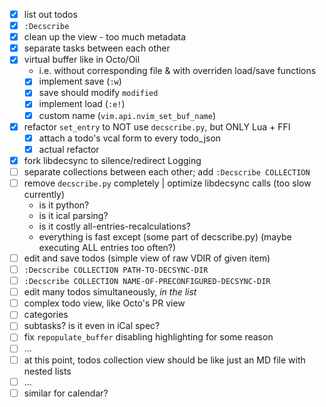 - [x] list out todos
- [x] `:Decscribe`
- [x] clean up the view - too much metadata
- [x] separate tasks between each other
- [x] virtual buffer like in Octo/Oil
    * i.e. without corresponding file & with overriden load/save functions
    * [x] implement save (`:w`)
    * [x] save should modify `modified`
    * [x] implement load (`:e!`)
    * [x] custom name (`vim.api.nvim_set_buf_name`)
- [x] refactor `set_entry` to NOT use `decscribe.py`, but ONLY Lua + FFI
    - [x] attach a todo's vcal form to every todo_json
    - [x] actual refactor
- [x] fork libdecsync to silence/redirect Logging
- [ ] separate collections between each other; add `:Decscribe COLLECTION`
- [ ] remove `decscribe.py` completely | optimize libdecsync calls (too slow currently)
    - is it python?
    - is it ical parsing?
    - is it costly all-entries-recalculations?
    - everything is fast except (some part of decscribe.py) (maybe executing ALL entries too often?)
- [ ] edit and save todos (simple view of raw VDIR of given item)
- [ ] `:Decscribe COLLECTION PATH-TO-DECSYNC-DIR`
- [ ] `:Decscribe COLLECTION NAME-OF-PRECONFIGURED-DECSYNC-DIR`
- [ ] edit many todos simultaneously, *in the list*
- [ ] complex todo view, like Octo's PR view
- [ ] categories
- [ ] subtasks? is it even in iCal spec?
- [ ] fix `repopulate_buffer` disabling highlighting for some reason
- [ ] ...
- [ ] at this point, todos collection view should be like just an MD file with nested lists
- [ ] ...
- [ ] similar for calendar?
